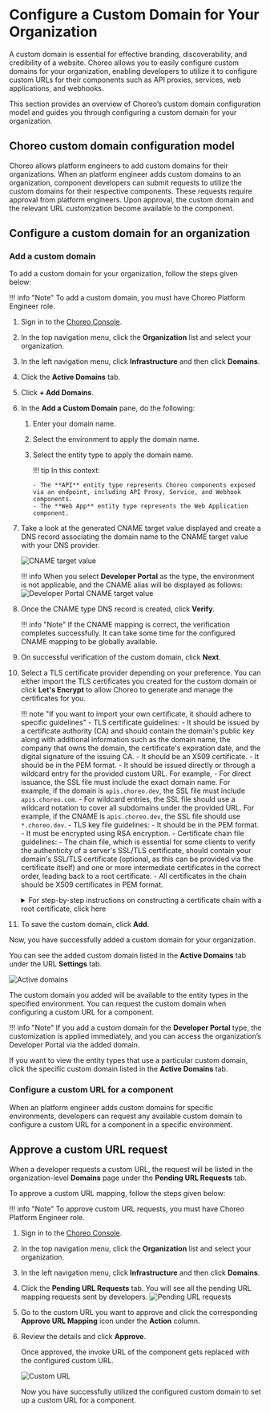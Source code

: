 
# Configure a Custom Domain for Your Organization

A custom domain is essential for effective branding, discoverability, and credibility of a website. Choreo allows you to easily configure custom domains for your organization, enabling developers to utilize it to configure custom URLs for their components such as API proxies, services, web applications, and webhooks.

This section provides an overview of Choreo’s custom domain configuration model and guides you through configuring a custom domain for your organization.

## Choreo custom domain configuration model

Choreo allows platform engineers to add custom domains for their organizations. When an platform engineer adds custom domains to an organization, component developers can submit requests to utilize the custom domains for their respective components. These requests require approval from platform engineers. Upon approval, the custom domain and the relevant URL customization become available to the component.

## Configure a custom domain for an organization

### Add a custom domain

To add a custom domain for your organization, follow the steps given below:

!!! info "Note"
        To add a custom domain, you must have Choreo Platform Engineer role.

1.  Sign in to the [Choreo Console](https://console.choreo.dev/).
2.  In the top navigation menu, click the **Organization** list and select your organization.
3.  In the left navigation menu, click **Infrastructure** and then click **Domains**.
4.  Click the **Active Domains** tab.
5.  Click **+ Add Domains**.
6.  In the **Add a Custom Domain** pane, do the following:

    1.  Enter your domain name.
    2.  Select the environment to apply the domain name.
    3.  Select the entity type to apply the domain name.

        !!! tip
            In this context:

            - The **API** entity type represents Choreo components exposed via an endpoint, including API Proxy, Service, and Webhook components.
            - The **Web App** entity type represents the Web Application component.

7.  Take a look at the generated CNAME target value displayed and create a DNS record associating the domain name to the CNAME target value with your DNS provider.

    ![CNAME target value](../assets/img/administer/configure-domain/cname-target-value.png)

    !!! info
    When you select **Developer Portal** as the type, the environment is not applicable, and the CNAME alias will be displayed as follows:
    ![Developer Portal CNAME target value](../assets/img/administer/configure-domain/developer-portal-cname-target-value.png)

8.  Once the CNAME type DNS record is created, click **Verify**.

    !!! info "Note"
            If the CNAME mapping is correct, the verification completes successfully. It can take some time for the configured CNAME mapping to be globally available.

9.  On successful verification of the custom domain, click **Next**.
10. Select a TLS certificate provider depending on your preference. You can either import the TLS certificates you created for the custom domain or click **Let's Encrypt** to allow Choreo to generate and manage the certificates for you.


    !!! note "If you want to import your own certificate, it should adhere to specific guidelines"
          - TLS certificate guidelines:
             - It should be issued by a certificate authority (CA) and should contain the domain's public key along with additional information such as the domain name, the company that owns the domain, the certificate's expiration date, and the digital signature of the issuing CA.
             - It should be an X509 certificate.
             - It should be in the PEM format.
             - It should be issued directly or through a wildcard entry for the provided custom URL. For example,
                - For direct issuance, the SSL file must include the exact domain name. For example, if the domain is `apis.choreo.dev`, the SSL file must include `apis.choreo.com`.
                - For wildcard entries, the SSL file should use a wildcard notation to cover all subdomains under the provided URL. For example, if the CNAME is `apis.choreo.dev`, the SSL file should use `*.choreo.dev`.
          - TLS key file guidelines:
             - It should be in the PEM format.
             - It must be encrypted using RSA encryption.
          - Certificate chain file guidelines:
             - The chain file, which is essential for some clients to verify the authenticity of a server's SSL/TLS certificate, should contain your domain's SSL/TLS certificate (optional, as this can be provided via the certificate itself) and one or more intermediate certificates in the correct order, leading back to a root certificate.
             - All certificates in the chain should be X509 certificates in PEM format.
               <details><summary>For step-by-step instructions on constructing a certificate chain with a root certificate, click here</summary>
               To construct a certificate chain with a root certificate, you must organize and combine the certificates in the correct sequence. A typical certificate chain consists of the following:
                 - **Root certificate**: The trusted self-signed certificate issued by the certificate authority (CA).
                 - **Intermediate certificates** (if any): Certificates issued by the root CA to subordinate CAs.
                 - **Leaf certificate**: Your end-entity certificate issued by the CA. This is an optional certificate that may be included within the chain or provided separately.<br><br>
                Follow these steps to construct the certificate chain:
                    1. Obtain and organize your certificates in the correct order:
                        - **Leaf certificate**: The public certificate issued by the CA. This is optional and may be included within the chain or provided separately.
                        - **Intermediate certificates**: Obtain these from the CA, if applicable.
                        - **Root certificate**: Obtain this from the CA.  If it is self-signed, it serves as the trust anchor.
                    2. Combine the certificates into a single file in the following order:
                        - Leaf certificate: This is your public certificate issued by the CA.
                        - Intermediate certificates if applicable: Include these in the correct hierarchical order.
                        - Root certificate: Include this at the end of the file.<br><br>
                        Use a text editor or a command-line tool to concatenate the certificates into one file, ensuring each certificate begins and ends with the proper markers. Also make sure the `BEGIN CERTIFICATE` and `END CERTIFICATE` markers appear on a new line:
                    ```
                     -----BEGIN CERTIFICATE-----
                     <Leaf Certificate Content>
                     -----END CERTIFICATE-----
                     -----BEGIN CERTIFICATE-----
                     <Intermediate Certificate Content>
                     -----END CERTIFICATE-----
                     -----BEGIN CERTIFICATE-----
                     <Root Certificate Content>
                     -----END CERTIFICATE-----
                    ```
                    3. Save the concatenated file. You can save it with a name such as `certificate_chain.pem`.
                    4. Use the following command to verify that your certificate chain is constructed correctly:
                    ```
                    openssl verify -CAfile <root_or_bundle_cert>.pem certificate_chain.pem
                    ```
                    Replace `<root_or_bundle_cert>.pem` with the path to your root certificate or a bundle containing both the root and intermediate certificates.
                    5. Once the certificate chain is verified, upload it via the Choreo Console:
                        ![Upload certificate chain](../assets/img/administer/configure-domain/upload-certificate-chain.png)
                        - If the constructed chain includes the leaf certificate, follow these steps:
                            - Upload the constructed certificate chain in the **TLS Certificate** field.
                            - Upload the private key file in the **TLS Key File** field.
                            - Do not upload a certificate chain file, as it is already included in the TLS certificate.
                        - If the constructed chain does not include the leaf certificate, follow these steps:
                            - Upload the leaf certificate in the **TLS Certificate** field.
                            - Upload the private key file in the **TLS Key File** field.
                            - Upload the constructed certificate chain in the **Certificate Chain File** field.

     To proceed with this step in this guide, click **Let's Encrypt**.

11. To save the custom domain, click **Add**.

Now, you have successfully added a custom domain for your organization.

You can see the added custom domain listed in the **Active Domains** tab under the URL **Settings** tab.

![Active domains](../assets/img/administer/configure-domain/active-domains.png)

The custom domain you added will be available to the entity types in the specified environment. You can request the custom domain when configuring a custom URL for a component.

!!! info "Note"
        If you add a custom domain for the **Developer Portal** type, the customization is applied immediately, and you can access the organization’s Developer Portal via the added domain.

If you want to view the entity types that use a particular custom domain, click the specific custom domain listed in the **Active Domains** tab.

### Configure a custom URL for a component

When an platform engineer adds custom domains for specific environments, developers can request any available custom domain to configure a custom URL for a component in a specific environment.


## Approve a custom URL request

When a developer requests a custom URL, the request will be listed in the organization-level **Domains** page under the **Pending URL Requests** tab.

To approve a custom URL mapping, follow the steps given below:

!!! info "Note"
    To approve custom URL requests, you must have Choreo Platform Engineer role.

1. Sign in to the [Choreo Console](https://console.choreo.dev/).
2. In the top navigation menu, click the **Organization** list and select your organization.
3. In the left navigation menu, click **Infrastructure** and then click **Domains**.
4. Click the **Pending URL Requests** tab. You will see all the pending URL mapping requests sent by developers.
   ![Pending URL requests](../assets/img/administer/configure-domain/pending-url-requests.png)
5. Go to the custom URL you want to approve and click the corresponding **Approve URL Mapping** icon under the **Action** column.
6. Review the details and click **Approve**.

   Once approved, the invoke URL of the component gets replaced with the configured custom URL.

   ![Custom URL](../assets/img/administer/configure-domain/custom-url.png)

   Now you have successfully utilized the configured custom domain to set up a custom URL for a component.
